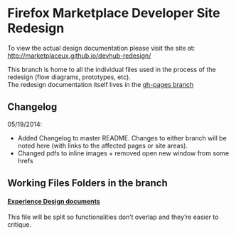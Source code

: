 # Firefox Marketplace Developer Site Redesign

To view the actual design documentation please visit the site at: http://marketplaceux.github.io/devhub-redesign/

This branch is home to all the individual files used in the process of the redesign (flow diagrams, prototypes, etc).<br>
The redesign documentation itself lives in the [gh-pages branch](https://github.com/marketplaceux/devhub-redesign/tree/gh-pages)

## Changelog
05/19/2014: 
* Added Changelog to master README. Changes to either branch will be noted here (with links to the affected pages or site areas).
* Changed pdfs to inline images + removed open new window from some hrefs




## Working Files Folders in the branch

#### [Experience Design documents][1]

This file will be split so functionalities don’t overlap and they’re easier to critique.


[1]: https://github.com/marketplaceux/devhub-redesign/tree/master/Experience_Docs/index.md


